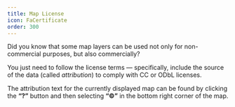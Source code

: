 ```yaml
---
title: Map License
icon: FaCertificate
order: 300
---
```


Did you know that some map layers can be used not only for non-commercial purposes, but also commercially?

You just need to follow the license terms — specifically, include the source of the data (called _attribution_) to comply with CC or ODbL licenses.

The attribution text for the currently displayed map can be found by clicking the **“?”** button and then selecting **“©”** in the bottom right corner of the map.
